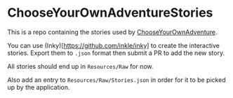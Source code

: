 # ChooseYourOwnAdventureStories

This is a repo containing the stories used by [ChooseYourOwnAdventure](https://github.com/infinitespace-studios/ChooseYourOwnAdventure).

You can use (Inky)[https://github.com/inkle/inky] to create the interactive
stories. Export them to `.json` format then submit a PR to add the new
story. 

All stories should end up in `Resources/Raw` for now. 

Also add an entry to `Resources/Raw/Stories.json` in order for it to be 
picked up by the application. 